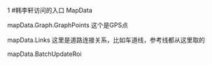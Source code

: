 1
#韩李轩访问的入口
MapData

mapData.Graph.GraphPoints 这个是GPS点

mapData.Links 这里是道路连接关系，比如车道线，参考线都从这里取的

mapData.BatchUpdateRoi  
